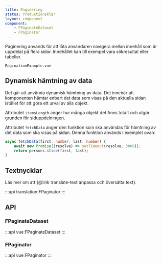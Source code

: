 ```yaml
---
title: Paginering
status: Produktionsklar
layout: component
component:
    - FPaginateDataset
    - FPaginator
---
```


Paginering används för att låta användaren navigera mellan innehåll som är uppdelat på flera sidor.
Innehållet kan till exempel vara sökresultat eller tabeller.

```import live-example
PaginationExample.vue
```

## Dynamisk hämtning av data

Det går att använda dynamisk hämtning av data. Det innebär att komponenten hämtar enbart det data som visas på den aktuella sidan istället för att göra ett urval av alla objekt.

Attributet `itemsLength` anger hur många objekt det finns totalt och utgör grunden för siduppdelningen.

Attributet `fetchData` anger den funktion som ska användas för hämtning av det data som ska visas på sidan.
Denna funktion används i exemplet ovan:

```ts static
async fetchData(first: number, last: number) {
    await new Promise((resolve) => setTimeout(resolve, 3000));
    return persons.slice(first, last);
}
```

## Textnycklar

Läs mer om att {@link translate-text anpassa och översätta text}.

:::api
translation:FPaginator
:::

## API

### FPaginateDataset

:::api
vue:FPaginateDataset
:::

### FPaginator

:::api
vue:FPaginator
:::
